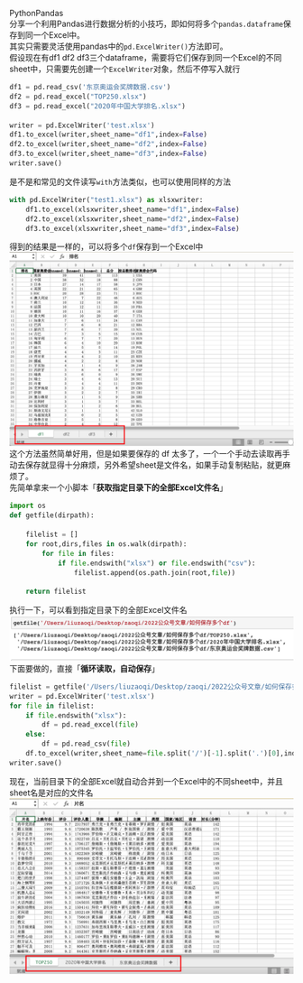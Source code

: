PythonPandas<br />分享一个利用Pandas进行数据分析的小技巧，即如何将多个`pandas.dataframe`保存到同一个Excel中。<br />其实只需要灵活使用pandas中的`pd.ExcelWriter()`方法即可。<br />假设现在有df1 df2 df3三个dataframe，需要将它们保存到同一个Excel的不同sheet中，只需要先创建一个`ExcelWriter`对象，然后不停写入就行
```python
df1 = pd.read_csv('东京奥运会奖牌数据.csv')
df2 = pd.read_excel("TOP250.xlsx")
df3 = pd.read_excel("2020年中国大学排名.xlsx")

writer = pd.ExcelWriter('test.xlsx')
df1.to_excel(writer,sheet_name="df1",index=False)
df2.to_excel(writer,sheet_name="df2",index=False)
df3.to_excel(writer,sheet_name="df3",index=False)
writer.save()
```
是不是和常见的文件读写`with`方法类似，也可以使用同样的方法
```python
with pd.ExcelWriter("test1.xlsx") as xlsxwriter:
    df1.to_excel(xlsxwriter,sheet_name="df1",index=False)
    df2.to_excel(xlsxwriter,sheet_name="df2",index=False)
    df3.to_excel(xlsxwriter,sheet_name="df3",index=False)
```
得到的结果是一样的，可以将多个`df`保存到一个Excel中<br />![](./img/1657777875104-0b1ba82b-2acd-47ec-b5c5-aa00c1ea1cb2.png)<br />这个方法虽然简单好用，但是如果要保存的 df 太多了，一个一个手动去读取再手动去保存就显得十分麻烦，另外希望sheet是文件名，如果手动复制粘贴，就更麻烦了。<br />先简单拿来一个小脚本「**获取指定目录下的全部Excel文件名**」
```python
import os
def getfile(dirpath):
	
	filelist = []
	for root,dirs,files in os.walk(dirpath):
		for file in files:
			if file.endswith("xlsx") or file.endswith("csv"):
				filelist.append(os.path.join(root,file)) 
				
    return filelist
```
执行一下，可以看到指定目录下的全部Excel文件名<br />![](./img/1657777875129-c8c83cac-f386-43c1-9db9-a7c97308c436.png)<br />下面要做的，直接「**循环读取，自动保存**」
```python
filelist = getfile('/Users/liuzaoqi/Desktop/zaoqi/2022公众号文章/如何保存多个df')
writer = pd.ExcelWriter('test.xlsx')
for file in filelist:
    if file.endswith("xlsx"):
        df = pd.read_excel(file)
    else:
        df = pd.read_csv(file)
    df.to_excel(writer,sheet_name=file.split('/')[-1].split('.')[0],index=False)
writer.save()
```
现在，当前目录下的全部Excel就自动合并到一个Excel中的不同sheet中，并且sheet名是对应的文件名<br />![](./img/1657777875232-80a942f9-7ef0-4509-9dd9-a5307df445f8.png)
